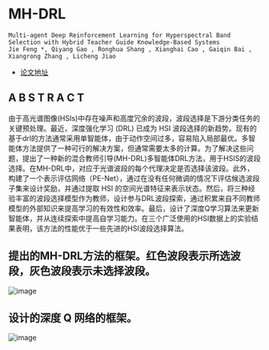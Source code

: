 # MH-DRL
    Multi-agent Deep Reinforcement Learning for Hyperspectral Band Selection with Hybrid Teacher Guide Knowledge-Based Systems
    Jie Feng *, Qiyang Gao , Ronghua Shang , Xianghai Cao , Gaiqin Bai , Xiangrong Zhang , Licheng Jiao

- [论文地址](https://www.sciencedirect.com/science/article/pii/S0950705124006786)
## A B S T R A C T
由于高光谱图像(HSIs)中存在噪声和高度冗余的波段，波段选择是下游分类任务的关键预处理。最近，深度强化学习 (DRL) 已成为 HSI 波段选择的新趋势。现有的基于drl的方法通常采用单智能体，由于动作空间过多，容易陷入局部最优。多智能体方法提供了一种可行的解决方案，但通常需要太多的计算。为了解决这些问题，提出了一种新的混合教师引导(MH-DRL)多智能体DRL方法，用于HSIS的波段选择。在MH-DRL中，对应于光谱波段的每个代理决定是否选择该波段。此外，构建了一个表示评估网络（PE-Net），通过在没有任何微调的情况下评估候选波段子集来设计奖励，并通过提取 HSI 的空间光谱特征来表示状态。然后，将三种经验丰富的波段选择模型作为教师，设计参与DRL波段探索，通过积累来自不同教师模型的外部知识来提高学习的有效性和效率。最后，设计了深度Q学习算法来更新智能体，并从连续探索中提高自学习能力。在三个广泛使用的HSI数据上的实验结果表明，该方法的性能优于一些先进的HSI波段选择算法。

## 提出的MH-DRL方法的框架。红色波段表示所选波段，灰色波段表示未选择波段。
![image](https://github.com/jiefeng0109/MH-DRL/assets/26159369/c97aaa5f-deac-4e49-a801-8d5a8ca2ff1c)

## 设计的深度 Q 网络的框架。
![image](https://github.com/jiefeng0109/MH-DRL/assets/26159369/a7d7812e-7630-4dd1-8280-c095cfd2fd7f)
